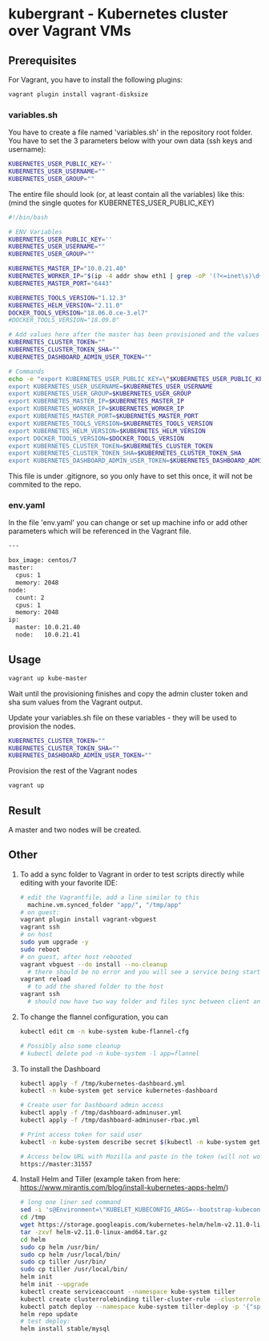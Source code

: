 # kubergrant - Kubernetes cluster over Vagrant VMs

## Prerequisites

For Vagrant, you have to install the following plugins:

```bash
vagrant plugin install vagrant-disksize
```

### variables.sh

You have to create a file named 'variables.sh' in the repository root folder.
You have to set the 3 parameters below with your own data (ssh keys and username):

```bash
KUBERNETES_USER_PUBLIC_KEY=''
KUBERNETES_USER_USERNAME=""
KUBERNETES_USER_GROUP=""
```

The entire file should look (or, at least contain all the variables) like this:
(mind the single quotes for KUBERNETES_USER_PUBLIC_KEY)

```bash
#!/bin/bash

# ENV Variables
KUBERNETES_USER_PUBLIC_KEY=''
KUBERNETES_USER_USERNAME=""
KUBERNETES_USER_GROUP=""

KUBERNETES_MASTER_IP="10.0.21.40"
KUBERNETES_WORKER_IP="$(ip -4 addr show eth1 | grep -oP '(?<=inet\s)\d+(\.\d+){3}')"
KUBERNETES_MASTER_PORT="6443"

KUBERNETES_TOOLS_VERSION="1.12.3"
KUBERNETES_HELM_VERSION="2.11.0"
DOCKER_TOOLS_VERSION="18.06.0.ce-3.el7"
#DOCKER_TOOLS_VERSION="18.09.0"

# Add values here after the master has been provisioned and the values are available
KUBERNETES_CLUSTER_TOKEN=""
KUBERNETES_CLUSTER_TOKEN_SHA=""
KUBERNETES_DASHBOARD_ADMIN_USER_TOKEN=""

# Commands
echo -e "export KUBERNETES_USER_PUBLIC_KEY=\"$KUBERNETES_USER_PUBLIC_KEY\"
export KUBERNETES_USER_USERNAME=$KUBERNETES_USER_USERNAME
export KUBERNETES_USER_GROUP=$KUBERNETES_USER_GROUP
export KUBERNETES_MASTER_IP=$KUBERNETES_MASTER_IP
export KUBERNETES_WORKER_IP=$KUBERNETES_WORKER_IP
export KUBERNETES_MASTER_PORT=$KUBERNETES_MASTER_PORT
export KUBERNETES_TOOLS_VERSION=$KUBERNETES_TOOLS_VERSION
export KUBERNETES_HELM_VERSION=$KUBERNETES_HELM_VERSION
export DOCKER_TOOLS_VERSION=$DOCKER_TOOLS_VERSION
export KUBERNETES_CLUSTER_TOKEN=$KUBERNETES_CLUSTER_TOKEN
export KUBERNETES_CLUSTER_TOKEN_SHA=$KUBERNETES_CLUSTER_TOKEN_SHA
export KUBERNETES_DASHBOARD_ADMIN_USER_TOKEN=$KUBERNETES_DASHBOARD_ADMIN_USER_TOKEN" > /tmp/vars
```

This file is under .gitignore, so you only have to set this once, it will not be commited to the repo.

### env.yaml

In the file 'env.yaml' you can change or set up machine info or add other parameters which will be referenced in the Vagrant file.

```bash
---

box_image: centos/7
master:
  cpus: 1
  memory: 2048
node:
  count: 2
  cpus: 1
  memory: 2048
ip:
  master: 10.0.21.40
  node:   10.0.21.41
```

## Usage

```bash
vagrant up kube-master
```

Wait until the provisioning finishes and copy the admin cluster token and sha sum values from the Vagrant output.

Update your variables.sh file on these variables - they will be used to provision the nodes.

```bash
KUBERNETES_CLUSTER_TOKEN=""
KUBERNETES_CLUSTER_TOKEN_SHA=""
KUBERNETES_DASHBOARD_ADMIN_USER_TOKEN=""
```

Provision the rest of the Vagrant nodes

```bash
vagrant up
```

## Result

A master and two nodes will be created.

## Other

1. To add a sync folder to Vagrant in order to test scripts directly while editing with your favorite IDE:

   ```bash
   # edit the Vagrantfile, add a line similar to this
     machine.vm.synced_folder "app/", "/tmp/app"
   # on guest:
   vagrant plugin install vagrant-vbguest
   vagrant ssh
   # on host
   sudo yum upgrade -y
   sudo reboot
   # on guest, after host rebooted
   vagrant vbguest --do install --no-cleanup
     # there should be no error and you will see a service being started at the end
   vagrant reload
     # to add the shared folder to the host
   vagrant ssh
     # should now have two way folder and files sync between client and host
   ```

2. To change the flannel configuration, you can

   ```bash
   kubectl edit cm -n kube-system kube-flannel-cfg

   # Possibly also some cleanup
   # kubectl delete pod -n kube-system -l app=flannel
   ```

3. To install the Dashboard

   ```bash
   kubectl apply -f /tmp/kubernetes-dashboard.yml
   kubectl -n kube-system get service kubernetes-dashboard

   # Create user for Dashboard admin access
   kubectl apply -f /tmp/dashboard-adminuser.yml
   kubectl apply -f /tmp/dashboard-adminuser-rbac.yml

   # Print access token for said user
   kubectl -n kube-system describe secret $(kubectl -n kube-system get secret | grep admin-user | awk '{print $1}')

   # Access below URL with Mozilla and paste in the token (will not work with Chrome) due to SSL
   https://master:31557
   ```

4. Install Helm and Tiller (example taken from here: <https://www.mirantis.com/blog/install-kubernetes-apps-helm/>)

   ```bash
   # long one liner sed command
   sed -i 's@Environment=\"KUBELET_KUBECONFIG_ARGS=--bootstrap-kubeconfig=/etc/kubernetes/bootstrap-kubelet.conf --kubeconfig=/etc/kubernetes/kubelet.conf\"@'"Environment=\"KUBELET_KUBECONFIG_ARGS=--bootstrap-kubeconfig=/etc/kubernetes/bootstrap-kubelet.conf --kubeconfig=/etc/kubernetes/kubelet.conf --node-ip=$KUBERNETES_WORKER_IP\""'@g' /etc/systemd/system/kubelet.service.d/10-kubeadm.conf
   cd /tmp
   wget https://storage.googleapis.com/kubernetes-helm/helm-v2.11.0-linux-amd64.tar.gz
   tar -zxvf helm-v2.11.0-linux-amd64.tar.gz
   cd helm
   sudo cp helm /usr/bin/
   sudo cp helm /usr/local/bin/
   sudo cp tiller /usr/bin/
   sudo cp tiller /usr/local/bin/
   helm init
   helm init --upgrade
   kubectl create serviceaccount --namespace kube-system tiller
   kubectl create clusterrolebinding tiller-cluster-rule --clusterrole=cluster-admin --serviceaccount=kube-system:tiller
   kubectl patch deploy --namespace kube-system tiller-deploy -p '{"spec":{"template":{"spec":{"serviceAccount":"tiller"}}}}'
   helm repo update
   # test deploy:
   helm install stable/mysql
   ```